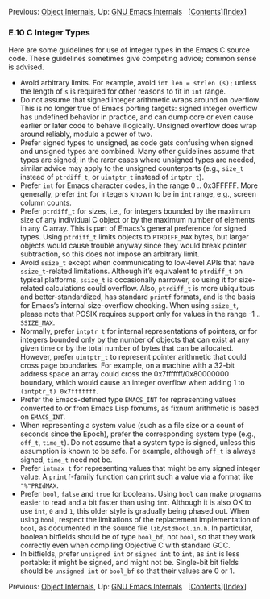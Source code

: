 

Previous: [Object Internals](Object-Internals.html), Up: [GNU Emacs Internals](GNU-Emacs-Internals.html)   \[[Contents](index.html#SEC_Contents "Table of contents")]\[[Index](Index.html "Index")]

### E.10 C Integer Types

Here are some guidelines for use of integer types in the Emacs C source code. These guidelines sometimes give competing advice; common sense is advised.

*   Avoid arbitrary limits. For example, avoid `int len = strlen (s);` unless the length of `s` is required for other reasons to fit in `int` range.
*   Do not assume that signed integer arithmetic wraps around on overflow. This is no longer true of Emacs porting targets: signed integer overflow has undefined behavior in practice, and can dump core or even cause earlier or later code to behave illogically. Unsigned overflow does wrap around reliably, modulo a power of two.
*   Prefer signed types to unsigned, as code gets confusing when signed and unsigned types are combined. Many other guidelines assume that types are signed; in the rarer cases where unsigned types are needed, similar advice may apply to the unsigned counterparts (e.g., `size_t` instead of `ptrdiff_t`, or `uintptr_t` instead of `intptr_t`).
*   Prefer `int` for Emacs character codes, in the range 0 .. 0x3FFFFF. More generally, prefer `int` for integers known to be in `int` range, e.g., screen column counts.
*   Prefer `ptrdiff_t` for sizes, i.e., for integers bounded by the maximum size of any individual C object or by the maximum number of elements in any C array. This is part of Emacs’s general preference for signed types. Using `ptrdiff_t` limits objects to `PTRDIFF_MAX` bytes, but larger objects would cause trouble anyway since they would break pointer subtraction, so this does not impose an arbitrary limit.
*   Avoid `ssize_t` except when communicating to low-level APIs that have `ssize_t`-related limitations. Although it’s equivalent to `ptrdiff_t` on typical platforms, `ssize_t` is occasionally narrower, so using it for size-related calculations could overflow. Also, `ptrdiff_t` is more ubiquitous and better-standardized, has standard `printf` formats, and is the basis for Emacs’s internal size-overflow checking. When using `ssize_t`, please note that POSIX requires support only for values in the range -1 .. `SSIZE_MAX`.
*   Normally, prefer `intptr_t` for internal representations of pointers, or for integers bounded only by the number of objects that can exist at any given time or by the total number of bytes that can be allocated. However, prefer `uintptr_t` to represent pointer arithmetic that could cross page boundaries. For example, on a machine with a 32-bit address space an array could cross the 0x7fffffff/0x80000000 boundary, which would cause an integer overflow when adding 1 to `(intptr_t) 0x7fffffff`.
*   Prefer the Emacs-defined type `EMACS_INT` for representing values converted to or from Emacs Lisp fixnums, as fixnum arithmetic is based on `EMACS_INT`.
*   When representing a system value (such as a file size or a count of seconds since the Epoch), prefer the corresponding system type (e.g., `off_t`, `time_t`). Do not assume that a system type is signed, unless this assumption is known to be safe. For example, although `off_t` is always signed, `time_t` need not be.
*   Prefer `intmax_t` for representing values that might be any signed integer value. A `printf`-family function can print such a value via a format like `"%"PRIdMAX`.
*   Prefer `bool`, `false` and `true` for booleans. Using `bool` can make programs easier to read and a bit faster than using `int`. Although it is also OK to use `int`, `0` and `1`, this older style is gradually being phased out. When using `bool`, respect the limitations of the replacement implementation of `bool`, as documented in the source file `lib/stdbool.in.h`. In particular, boolean bitfields should be of type `bool_bf`, not `bool`, so that they work correctly even when compiling Objective C with standard GCC.
*   In bitfields, prefer `unsigned int` or `signed int` to `int`, as `int` is less portable: it might be signed, and might not be. Single-bit bit fields should be `unsigned int` or `bool_bf` so that their values are 0 or 1.

Previous: [Object Internals](Object-Internals.html), Up: [GNU Emacs Internals](GNU-Emacs-Internals.html)   \[[Contents](index.html#SEC_Contents "Table of contents")]\[[Index](Index.html "Index")]
